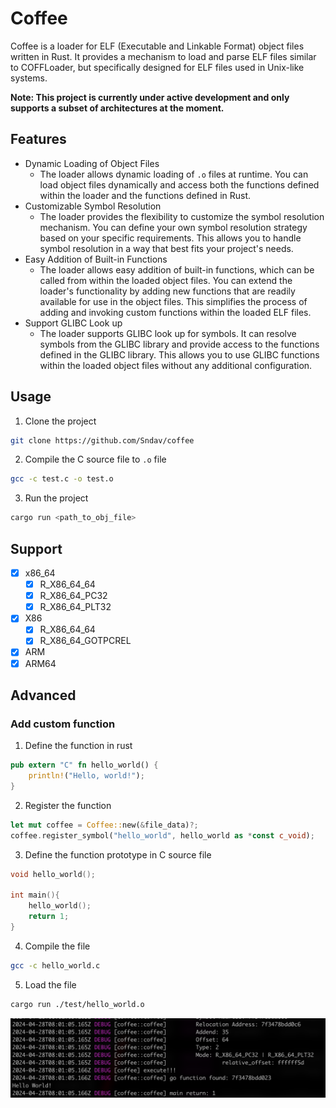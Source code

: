 # Coffee

Coffee is a loader for ELF (Executable and Linkable Format) object files written in Rust. It provides a mechanism to load and parse ELF files similar to COFFLoader, but specifically designed for ELF files used in Unix-like systems.

**Note: This project is currently under active development and only supports a subset of architectures at the moment.**

## Features

- Dynamic Loading of Object Files
  - The loader allows dynamic loading of `.o` files at runtime. You can load object files dynamically and access both the functions defined within the loader and the functions defined in Rust.
- Customizable Symbol Resolution
  - The loader provides the flexibility to customize the symbol resolution mechanism. You can define your own symbol resolution strategy based on your specific requirements. This allows you to handle symbol resolution in a way that best fits your project's needs.
- Easy Addition of Built-in Functions
  - The loader allows easy addition of built-in functions, which can be called from within the loaded object files. You can extend the loader's functionality by adding new functions that are readily available for use in the object files. This simplifies the process of adding and invoking custom functions within the loaded ELF files.
- Support GLIBC Look up
  - The loader supports GLIBC look up for symbols. It can resolve symbols from the GLIBC library and provide access to the functions defined in the GLIBC library. This allows you to use GLIBC functions within the loaded object files without any additional configuration.
## Usage

1. Clone the project

```bash
git clone https://github.com/Sndav/coffee
```

2. Compile the C source file to `.o` file

```bash
gcc -c test.c -o test.o
```

3. Run the project

```bash
cargo run <path_to_obj_file>
```



## Support

- [x] x86_64
  - [x] R_X86_64_64
  - [x] R_X86_64_PC32
  - [x] R_X86_64_PLT32
- [x] X86
  - [x] R_X86_64_64
  - [x] R_X86_64_GOTPCREL
- [x] ARM
- [x] ARM64

## Advanced

### Add custom function

1. Define the function in rust

```rust
pub extern "C" fn hello_world() {
    println!("Hello, world!");
}
```

2. Register the function

```rust
let mut coffee = Coffee::new(&file_data)?;
coffee.register_symbol("hello_world", hello_world as *const c_void);
```

3. Define the function prototype in C source file

```c
void hello_world();

int main(){
    hello_world();
    return 1;
}
```

4. Compile the file

```bash
gcc -c hello_world.c
```

5. Load the file

```bash
cargo run ./test/hello_world.o
```

![run.png](./images/run.png)